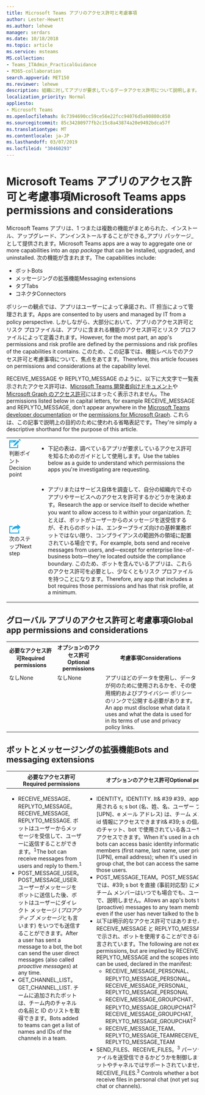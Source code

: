 ```yaml
---
title: Microsoft Teams アプリのアクセス許可と考慮事項
author: Lester-Hewett
ms.author: lehewe
manager: serdars
ms.date: 10/18/2018
ms.topic: article
ms.service: msteams
MS.collection:
- Teams_ITAdmin_PracticalGuidance
- M365-collaboration
search.appverid: MET150
ms.reviewer: lehewe
description: 組織に対してアプリが要求しているデータアクセス許可について説明します。
localization_priority: Normal
appliesto:
- Microsoft Teams
ms.openlocfilehash: 8c7394690cc59ce56e22fcc94076d5a90800c850
ms.sourcegitcommit: 85c34280977fb2c15c8a43874a20e9492bdca57f
ms.translationtype: MT
ms.contentlocale: ja-JP
ms.lasthandoff: 03/07/2019
ms.locfileid: "30460293"
---
```

# <a name="microsoft-teams-apps-permissions-and-considerations"></a><span data-ttu-id="e23fd-103">Microsoft Teams アプリのアクセス許可と考慮事項</span><span class="sxs-lookup"><span data-stu-id="e23fd-103">Microsoft Teams apps permissions and considerations</span></span>

<span data-ttu-id="e23fd-104">Microsoft Teams アプリは、1 つまたは複数の機能がまとめられた、インストール、アップグレード、アンインストールすることができる_アプリ パッケージ_として提供されます。</span><span class="sxs-lookup"><span data-stu-id="e23fd-104">Microsoft Teams apps are a way to aggregate one or more capabilities into an _app package_ that can be installed, upgraded, and uninstalled.</span></span> <span data-ttu-id="e23fd-105">次の機能が含まれます。</span><span class="sxs-lookup"><span data-stu-id="e23fd-105">The capabilities include:</span></span>

-   <span data-ttu-id="e23fd-106">ボット</span><span class="sxs-lookup"><span data-stu-id="e23fd-106">Bots</span></span>
-   <span data-ttu-id="e23fd-107">メッセージングの拡張機能</span><span class="sxs-lookup"><span data-stu-id="e23fd-107">Messaging extensions</span></span>
-   <span data-ttu-id="e23fd-108">タブ</span><span class="sxs-lookup"><span data-stu-id="e23fd-108">Tabs</span></span>
-   <span data-ttu-id="e23fd-109">コネクタ</span><span class="sxs-lookup"><span data-stu-id="e23fd-109">Connectors</span></span>

<span data-ttu-id="e23fd-110">ポリシーの観点では、アプリはユーザーによって承諾され、IT 担当によって管理されます。</span><span class="sxs-lookup"><span data-stu-id="e23fd-110">Apps are consented to by users and managed by IT from a policy perspective.</span></span> <span data-ttu-id="e23fd-111">しかしながら、大部分において、アプリのアクセス許可とリスク プロファイルは、アプリに含まれる機能のアクセス許可とリスク プロファイルによって定義されます。</span><span class="sxs-lookup"><span data-stu-id="e23fd-111">However, for the most part, an app's permissions and risk profile are defined by the permissions and risk profiles of the capabilities it contains.</span></span> <span data-ttu-id="e23fd-112">このため、この記事では、機能レベルでのアクセス許可と考慮事項について、焦点をあてます。</span><span class="sxs-lookup"><span data-stu-id="e23fd-112">Therefore, this article focuses on permissions and considerations at the capability level.</span></span>

<span data-ttu-id="e23fd-113">RECEIVE_MESSAGE や REPLYTO_MESSAGE のように、以下に大文字で一覧表示されたアクセス許可は、[Microsoft Teams 開発者向けドキュメント](https://aka.ms/teamsdevdocs)や [Microsoft Graph のアクセス許可](https://developer.microsoft.com/graph/docs/concepts/permissions_reference)にはまったく表示されません。</span><span class="sxs-lookup"><span data-stu-id="e23fd-113">The permissions listed below in capital letters, for example RECEIVE_MESSAGE and REPLYTO_MESSAGE, don't appear anywhere in the [Microsoft Teams developer documentation](https://aka.ms/teamsdevdocs) or the [permissions for Microsoft Graph](https://developer.microsoft.com/graph/docs/concepts/permissions_reference).</span></span> <span data-ttu-id="e23fd-114">これらは、この記事で説明上の目的のために使われる省略表記です。</span><span class="sxs-lookup"><span data-stu-id="e23fd-114">They're simply a descriptive shorthand for the purpose of this article.</span></span>


|    |     |
|-----------|------------|
| ![](media/audio_conferencing_image7.png) <br/><span data-ttu-id="e23fd-115">判断ポイント</span><span class="sxs-lookup"><span data-stu-id="e23fd-115">Decision point</span></span>|<ul><li><span data-ttu-id="e23fd-116">下記の表は、調べているアプリが要求しているアクセス許可を知るためのガイドとして使用します。</span><span class="sxs-lookup"><span data-stu-id="e23fd-116">Use the tables below as a guide to understand which permissions the apps you're investigating are requesting.</span></span></li></ul> |
| ![](media/audio_conferencing_image9.png)<br/><span data-ttu-id="e23fd-117">次のステップ</span><span class="sxs-lookup"><span data-stu-id="e23fd-117">Next step</span></span>|<ul><li><span data-ttu-id="e23fd-118">アプリまたはサービス自体を調査して、自分の組織内でそのアプリやサービスへのアクセスを許可するかどうかを決めます。</span><span class="sxs-lookup"><span data-stu-id="e23fd-118">Research the app or service itself to decide whether you want to allow access to it within your organization.</span></span> <span data-ttu-id="e23fd-119">たとえば、ボットがユーザーからのメッセージを送受信するが、それらのボットは、エンタープライズ向けの基幹業務ボットではない限り、コンプライアンスの範囲外の領域に配置されている場合です。</span><span class="sxs-lookup"><span data-stu-id="e23fd-119">For example, bots send and receive messages from users, and—except for enterprise line-of-business bots—they're located outside the compliance boundary.</span></span> <span data-ttu-id="e23fd-120">このため、ボットを含んでいるアプリは、これらのアクセス許可を必要とし、少なくともリスク プロファイルを持つことになります。</span><span class="sxs-lookup"><span data-stu-id="e23fd-120">Therefore, any app that includes a bot requires those permissions and has that risk profile, at a minimum.</span></span> </li></ul>|

## <a name="global-app-permissions-and-considerations"></a><span data-ttu-id="e23fd-121">グローバル アプリのアクセス許可と考慮事項</span><span class="sxs-lookup"><span data-stu-id="e23fd-121">Global app permissions and considerations</span></span>

<table>
  <tr>
    <th width="25%"><span data-ttu-id="e23fd-122">必要なアクセス許可</span><span class="sxs-lookup"><span data-stu-id="e23fd-122">Required permissions</span></span></th>
    <th width="25%"><span data-ttu-id="e23fd-123">オプションのアクセス許可</span><span class="sxs-lookup"><span data-stu-id="e23fd-123">Optional permissions</span></span></th>
    <th width="50%"><span data-ttu-id="e23fd-124">考慮事項</span><span class="sxs-lookup"><span data-stu-id="e23fd-124">Considerations</span></span></th>
  </tr>
  <tr>
    <td valign="top"><span data-ttu-id="e23fd-125">なし</span><span class="sxs-lookup"><span data-stu-id="e23fd-125">None</span></span></td>
    <td valign="top"><span data-ttu-id="e23fd-126">なし</span><span class="sxs-lookup"><span data-stu-id="e23fd-126">None</span></span></td>
    <td valign="top"><span data-ttu-id="e23fd-127">アプリはどのデータを使用し、データが何のために使用されるかを、その使用規約およびプライバシー ポリシーのリンクで公開する必要があります。</span><span class="sxs-lookup"><span data-stu-id="e23fd-127">An app must disclose what data it uses and what the data is used for in its terms of use and privacy policy links.</span></span></td>
  </tr>
</table>

## <a name="bots-and-messaging-extensions"></a><span data-ttu-id="e23fd-128">ボットとメッセージングの拡張機能</span><span class="sxs-lookup"><span data-stu-id="e23fd-128">Bots and messaging extensions</span></span>

<table>
 <thead>
  <tr>
    <th width="0.5%"></th>
    <th width="24.5%"><span data-ttu-id="e23fd-129">必要なアクセス許可</span><span class="sxs-lookup"><span data-stu-id="e23fd-129">Required permissions</span></span></th>
    <th width="25%"><span data-ttu-id="e23fd-130">オプションのアクセス許可</span><span class="sxs-lookup"><span data-stu-id="e23fd-130">Optional permissions</span></span></th>
    <th width="50%"><span data-ttu-id="e23fd-131">考慮事項</span><span class="sxs-lookup"><span data-stu-id="e23fd-131">Considerations</span></span></th>
  </tr>
</thead>
<tbody>
   <tr>
    <td valign="top" colspan="2"><ul><li>   <span data-ttu-id="e23fd-132">RECEIVE_MESSAGE、REPLYTO_MESSAGE。</span><span class="sxs-lookup"><span data-stu-id="e23fd-132">RECEIVE_MESSAGE, REPLYTO_MESSAGE.</span></span> <span data-ttu-id="e23fd-133">ボットはユーザーからメッセージを受信して、ユーザーに返信することができます。<sup>1</sup></span><span class="sxs-lookup"><span data-stu-id="e23fd-133">The bot can receive messages from users and reply to them.<sup>1</sup></span></span></li><li><span data-ttu-id="e23fd-134">POST_MESSAGE_USER。</span><span class="sxs-lookup"><span data-stu-id="e23fd-134">POST_MESSAGE_USER.</span></span> <span data-ttu-id="e23fd-135">ユーザーがメッセージをボットに送信した後、ボットはユーザーにダイレクト メッセージ (<em>プロアクティブ メッセージ</em>とも言います) をいつでも送信することができます。</span><span class="sxs-lookup"><span data-stu-id="e23fd-135">After a user has sent a message to a bot, the bot can send the user direct messages (also called <em>proactive messages</em>) at any time.</span></span></li><li><span data-ttu-id="e23fd-136">GET_CHANNEL_LIST。</span><span class="sxs-lookup"><span data-stu-id="e23fd-136">GET_CHANNEL_LIST.</span></span> <span data-ttu-id="e23fd-137">チームに追加されたボットは、チーム内のチャネルの名前と ID のリストを取得できます。</span><span class="sxs-lookup"><span data-stu-id="e23fd-137">Bots added to teams can get a list of names and IDs of the channels in a team.</span></span></li></ul></td>
    <td valign="top"><ul><li><span data-ttu-id="e23fd-138">IDENTITY。</span><span class="sxs-lookup"><span data-stu-id="e23fd-138">IDENTITY.</span></span> <span data-ttu-id="e23fd-139">It& #39 #39、app&、チャネルで使用される s; s bot (名、姓、名、ユーザー プリンシパル名 [UPN]、e メール アドレス) は、チーム メンバーの基本的な id 情報にアクセスできますit& #39; s の個人またはグループのチャット、bot で使用されている各ユーザーが同じ情報にアクセスできます。</span><span class="sxs-lookup"><span data-stu-id="e23fd-139">When it&#39;s used in a channel, the app&#39;s bots can access basic identity information of team members (first name, last name, user principal name [UPN], email address); when it&#39;s used in a personal or group chat, the bot can access the same information for those users.</span></span></li><li> <span data-ttu-id="e23fd-140">POST_MESSAGE_TEAM。</span><span class="sxs-lookup"><span data-stu-id="e23fd-140">POST_MESSAGE_TEAM.</span></span> <span data-ttu-id="e23fd-141">App& では、#39; s bot を直接 (事前対応型) にメッセージを送信、チーム メンバーはいつでも場合でも、ユーザーが前に bot まで、説明しません。</span><span class="sxs-lookup"><span data-stu-id="e23fd-141">Allows an app&#39;s bots to send direct (proactive) messages to any team member at any time, even if the user has never talked to the bot before.</span></span></li><li><span data-ttu-id="e23fd-142">以下は明示的なアクセス許可ではありませんが、RECEIVE_MESSAGE と REPLYTO_MESSAGE によって暗黙で示され、ボットを使用することができる範囲が明示的に宣言されています。</span><span class="sxs-lookup"><span data-stu-id="e23fd-142">The following are not explicit permissions, but are implied by RECEIVE_MESSAGE and REPLYTO_MESSAGE and the scopes into which the bots can be used, declared in the manifest:</span></span> <ul><li><span data-ttu-id="e23fd-143">RECEIVE_MESSAGE_PERSONAL、REPLYTO_MESSAGE_PERSONAL。</span><span class="sxs-lookup"><span data-stu-id="e23fd-143">RECEIVE_MESSAGE_PERSONAL, REPLYTO_MESSAGE_PERSONAL</span></span></li><li><span data-ttu-id="e23fd-144">RECEIVE_MESSAGE_GROUPCHAT、 REPLYTO_MESSAGE_GROUPCHAT<sup>2</sup> </span><span class="sxs-lookup"><span data-stu-id="e23fd-144">RECEIVE_MESSAGE_GROUPCHAT, REPLYTO_MESSAGE_GROUPCHAT<sup>2</sup> </span></span></li><li><span data-ttu-id="e23fd-145">RECEIVE_MESSAGE_TEAM、REPLYTO_MESSAGE_TEAM</span><span class="sxs-lookup"><span data-stu-id="e23fd-145">RECEIVE_MESSAGE_TEAM, REPLYTO_MESSAGE_TEAM</span></span></li></ul><li><span data-ttu-id="e23fd-146">SEND_FILES、RECEIVE_FILES。<sup>3</sup> パーソナル チャットでファイルを送受信できるかどうかを制御します (グループ チャットやチャネルではサポートされていません)。</span><span class="sxs-lookup"><span data-stu-id="e23fd-146">SEND_FILES, RECEIVE_FILES.<sup>3</sup> Controls whether a bot can send and receive files in personal chat (not yet supported for group chat or channels).</span></span></li></ul></td>
    <td valign="top"><ul><li><span data-ttu-id="e23fd-147">Bot がどの they& #39 の範囲内にチームへのアクセスを必要があるだけ ve されて追加されたか、それらをインストールしているユーザーにします。</span><span class="sxs-lookup"><span data-stu-id="e23fd-147">Bots only have access to teams to which they&#39;ve been added or to users who have installed them.</span></span></li><li><span data-ttu-id="e23fd-148">Bot だけどの they& #39 でメッセージを受信します。 re に明示的に記載されているユーザーが</span><span class="sxs-lookup"><span data-stu-id="e23fd-148">Bots only receive messages in which they&#39;re explicitly mentioned by users.</span></span> <span data-ttu-id="e23fd-149">このデータは、企業ネットワークから出ることになります。</span><span class="sxs-lookup"><span data-stu-id="e23fd-149">This data leaves the corporate network.</span></span></li><li>    <span data-ttu-id="e23fd-150">Bot はどの they& #39 での会話にのみ返信できます; re に記載されています。</span><span class="sxs-lookup"><span data-stu-id="e23fd-150">Bots can only reply to conversations in which they&#39;re mentioned.</span></span></li><li><span data-ttu-id="e23fd-151">後、ボットは、その user& #39 を保存する場合は、ユーザーが、bot の conversed が; s の ID、メッセージを送信できるユーザー直接任意の時点。</span><span class="sxs-lookup"><span data-stu-id="e23fd-151">After a user has conversed with a bot, if the bot stores that user&#39;s ID, it can send that user direct messages at any time.</span></span> </li><li><span data-ttu-id="e23fd-152">ボットのメッセージにフィッシングのリンクやマルウェアのサイトを含めるようにすることは理論的には可能ですが、ボットはユーザーやテナント管理者によって、またはマイクロソフトによってグローバルにブロックすることができます。</span><span class="sxs-lookup"><span data-stu-id="e23fd-152">It is theoretically possible for bot messages to contain links to phishing or malware sites, but bots can be blocked by the user, the tenant admin, or globally by Microsoft.</span></span> </li><li><span data-ttu-id="e23fd-153">ボットは、アプリが追加済みのチーム メンバーや、パーソナル チャットやグループ チャットの個別のユーザーについて、基本的な識別情報を取得 (および保存) することができます。</span><span class="sxs-lookup"><span data-stu-id="e23fd-153">A bot can retrieve (and might store) very basic identity information for the team members the app has been added to, or for individual users in personal or group chats.</span></span> <span data-ttu-id="e23fd-154">これらのユーザーについてより詳細な情報を取得するには、ボットがユーザーに対して Azure Active Directory (Azure AD) にサインインするよう要求する必要があります。</span><span class="sxs-lookup"><span data-stu-id="e23fd-154">To get further information about these users, the bot must require them to sign in to Azure Active Directory (Azure AD).</span></span> </li><li><span data-ttu-id="e23fd-155">ボットはチーム内のチャネルのリストを取得 (および保存) することができます。このデータは、企業ネットワークから出ることになります。</span><span class="sxs-lookup"><span data-stu-id="e23fd-155">Bots can retrieve (and might store) the list of channels in a team; this data leaves the corporate network.</span></span> </li><li><span data-ttu-id="e23fd-156">ファイルがボットに送信されると、ファイルは企業ネットワークから出ることになります。</span><span class="sxs-lookup"><span data-stu-id="e23fd-156">When a file is sent to a bot, the file leaves the corporate network.</span></span> <span data-ttu-id="e23fd-157">ファイルの送受信では、ファイルごとにユーザーの承認が必要です。</span><span class="sxs-lookup"><span data-stu-id="e23fd-157">Sending and receiving files requires user approval for each file.</span></span> </li><li><span data-ttu-id="e23fd-158">ボット don& #39 は、既定で、ユーザーの代わりに動作する機能が、bot がサインインするにはユーザーに問い合わせることができます。ユーザーがサインインするとすぐに bot が追加作業を実行できます、アクセス トークンがあります。</span><span class="sxs-lookup"><span data-stu-id="e23fd-158">By default, bots don&#39;t have the ability to act on behalf of the user, but bots can ask users to sign in; as soon as the user signs in, the bot will have an access token with which it can do additional things.</span></span> <span data-ttu-id="e23fd-159">追加の操作が具体的に何であるかは、ボットによって、およびユーザーがどこでサインインしたかによって異なります。ボットは <a href="https://apps.dev.microsoft.com/">https://apps.dev.microsoft.com/</a> で登録済みの Azure AD アプリで、独自のアクセス許可のセットを持っています。</span><span class="sxs-lookup"><span data-stu-id="e23fd-159">Exactly what those additional things are depends on the bot and where the user signs in: a bot is an Azure AD app registered at <a href="https://apps.dev.microsoft.com/">https://apps.dev.microsoft.com/</a> and can have its own set of permissions.</span></span></li><li><span data-ttu-id="e23fd-160">ボットには、ユーザーが追加されたとき、およびチームから削除されたときに、必ず通知が入ります。</span><span class="sxs-lookup"><span data-stu-id="e23fd-160">Bots are informed whenever users are added to or deleted from a team.</span></span></li><li><span data-ttu-id="e23fd-161">ボット don& #39; t を参照してください users& #39 です。IP アドレスやその他の参照元の情報です。</span><span class="sxs-lookup"><span data-stu-id="e23fd-161">Bots don&#39;t see users&#39; IP addresses or other referrer information.</span></span> <span data-ttu-id="e23fd-162">すべての情報はマイクロソフトから提供されます。</span><span class="sxs-lookup"><span data-stu-id="e23fd-162">All information comes from Microsoft.</span></span> <span data-ttu-id="e23fd-163">(1 つの例外: bot は、独自のサインイン処理を実装している場合は、サインインの UI を参照してください users& #39 です。IP アドレスや参照元情報を使用します。)</span><span class="sxs-lookup"><span data-stu-id="e23fd-163">(There is one exception: if a bot implements its own sign-in experience, the sign-in UI will see users&#39; IP addresses and referrer information.)</span></span></li><li><span data-ttu-id="e23fd-164">メッセージングの拡張機能は、その一方で、操作を行いますを参照してください users& #39 です。IP アドレス、参照元の情報。</span><span class="sxs-lookup"><span data-stu-id="e23fd-164">Messaging extensions, on the other hand, do see users&#39; IP addresses and referrer information.</span></span></li><li><span data-ttu-id="e23fd-165">アプリのガイドライン (および AppSource のレビュー プロセス) では、パーソナル チャットのメッセージを正当な目的で (POST_MESSAGE_TEAM のアクセス許可を介して) ユーザーに投稿することについての裁量権が要求されます。</span><span class="sxs-lookup"><span data-stu-id="e23fd-165">App guidelines (and our AppSource review process) require discretion in posting personal chat messages to users (via the POST_MESSAGE_TEAM permission) for valid purposes.</span></span> <span data-ttu-id="e23fd-166">迷惑行為が発生した場合、ユーザーがボットをブロックしたり、テナント管理者がアプリをブロックしたり、必要な場合はマイクロソフトがボットを一元的にブロックしたりすることができます。</span><span class="sxs-lookup"><span data-stu-id="e23fd-166">In the event of abuse, users can block the bot, tenant admins can block the app, and Microsoft can block bots centrally if necessary.</span></span></li></ul></td>
</tr>
</tbody>
<tfoot>
<tr><td align="right"><span data-ttu-id="e23fd-167"><sup>1</sup></span><span class="sxs-lookup"><span data-stu-id="e23fd-167"><sup>1</sup></span></span></td><td colspan="3"><span data-ttu-id="e23fd-168">一部のボットは、メッセージの送信のみを行います (POST_MESSAGE_USER)。</span><span class="sxs-lookup"><span data-stu-id="e23fd-168">Some bots only send messages (POST_MESSAGE_USER).</span></span> <span data-ttu-id="e23fd-169">They& #39; re と呼ばれる&quot;通知のみ&quot;ボット、ですが、用語 doesn& #39; t は、どのような bot を許可または許可しないを参照してください、ボット doesn& #39 の範囲内を意味する t が会話の経験を公開します。</span><span class="sxs-lookup"><span data-stu-id="e23fd-169">They&#39;re called &quot;notification-only&quot; bots, but the term doesn&#39;t refer to what a bot is allowed or not allowed to do, it means that the bot doesn&#39;t want to expose a conversational experience.</span></span> <span data-ttu-id="e23fd-170">チームでは、このフィールドを使用して、通常は有効になります; する UI の機能を無効にします。ボット isn& #39 t がどのような it& #39 で制限されている; s の会話の経験を公開しているボットに比較を行うに許可します。</span><span class="sxs-lookup"><span data-stu-id="e23fd-170">Teams uses this field to disable functionality in the UI that would ordinarily be enabled; the bot isn&#39;t restricted in what it&#39;s allowed to do compared to bots that do expose a conversational experience.</span></span></td></tr>
<tr><td align="right"><span data-ttu-id="e23fd-171"><sup>2</sup></span><span class="sxs-lookup"><span data-stu-id="e23fd-171"><sup>2</sup></span></span></td><td colspan="3"><span data-ttu-id="e23fd-172">現在、開発者プレビューです。</span><span class="sxs-lookup"><span data-stu-id="e23fd-172">Currently in Developer Preview.</span></span></td></tr>
<tr><td align="right"><span data-ttu-id="e23fd-173"><sup>3</sup></span><span class="sxs-lookup"><span data-stu-id="e23fd-173"><sup>3</sup></span></span></td><td colspan="3"><span data-ttu-id="e23fd-174">によって管理される、<code>supportsFiles</code>アプリケーションの manifest.json ファイル内の bot オブジェクトにブール型のプロパティです。</span><span class="sxs-lookup"><span data-stu-id="e23fd-174">Governed by the <code>supportsFiles</code> Boolean property on the bot object in the manifest.json file for the app.</span></span></td>
</tr>
</tfoot>
</table>

> [!Note]
> <ul><li><span data-ttu-id="e23fd-175">独自記号には、bot が含まれる場合は、1 秒-別-同意経験初めてのユーザーに署名します。</span><span class="sxs-lookup"><span data-stu-id="e23fd-175">If a bot has its own sign-in, there's a second—different—consent experience the first time the user signs in.</span></span></li><li><span data-ttu-id="e23fd-176">現在、(bot、タブ、コネクタ、またはメッセージングの拡張機能) は、チーム アプリケーション内の機能のいずれかに関連付けられた Azure AD のアクセス許可は、チームのアクセス許可の一覧をここから完全に独立しました。</span><span class="sxs-lookup"><span data-stu-id="e23fd-176">Currently, the Azure AD permissions associated with any of the capabilities inside a Teams app (bot, tab, connector, or messaging extension) are completely separate from the Teams permissions listed here.</span></span></li></ul>


## <a name="tabs"></a><span data-ttu-id="e23fd-177">タブ</span><span class="sxs-lookup"><span data-stu-id="e23fd-177">Tabs</span></span>

<span data-ttu-id="e23fd-178">タブは、チーム内で実行される web サイトです。</span><span class="sxs-lookup"><span data-stu-id="e23fd-178">A tab is a website running inside Teams.</span></span>

<table>
  <tr>
    <th width="25%"><span data-ttu-id="e23fd-179">必要なアクセス許可</span><span class="sxs-lookup"><span data-stu-id="e23fd-179">Required permissions</span></span></th>
    <th width="25%"><span data-ttu-id="e23fd-180">オプションのアクセス許可</span><span class="sxs-lookup"><span data-stu-id="e23fd-180">Optional permissions</span></span></th>
    <th width="50%"><span data-ttu-id="e23fd-181">考慮事項</span><span class="sxs-lookup"><span data-stu-id="e23fd-181">Considerations</span></span></th>
  </tr>
  <tr>
    <td valign="top"><span data-ttu-id="e23fd-182">SEND_AND_RECEIVE_WEB_DATA</span><span class="sxs-lookup"><span data-stu-id="e23fd-182">SEND_AND_RECEIVE_WEB_DATA</span></span></td>
    <td valign="top"><span data-ttu-id="e23fd-183">[なし] (現在)。</span><span class="sxs-lookup"><span data-stu-id="e23fd-183">None (currently).</span></span></td>
    <td valign="top"><ul><li><span data-ttu-id="e23fd-184">タブのリスク プロファイルは、[ブラウザー] タブで実行されている同じ web サイトとほぼ同じです。</span><span class="sxs-lookup"><span data-stu-id="e23fd-184">The risk profile for a tab is almost identical to that same website running in a browser tab.</span></span> </li><li><span data-ttu-id="e23fd-185">タブは、どの it& #39 の範囲内でコンテキストを取得するも 365 のグループが置かれている (チームの場合)、Office の ID、現在のユーザーのサインイン名と現在のユーザーの UPN を含めて、Azure AD オブジェクトを実行 ID、テナント ID、およびユーザーの現在のロケールです。</span><span class="sxs-lookup"><span data-stu-id="e23fd-185">A tab also gets the context in which it&#39;s running, including the sign-in name and UPN of the current user, the Azure AD Object ID for the current user, the ID of the Office 365 Group in which it resides (if it's a team), the tenant ID, and the current locale of the user.</span></span> <span data-ttu-id="e23fd-186">ただし、user& の #39; s 情報タブには、これらの Id にマップする必要が Azure AD にサインインするユーザーを確認します。</span><span class="sxs-lookup"><span data-stu-id="e23fd-186">However, to map these IDs to a user&#39;s information, the tab would have to make the user sign in to Azure AD.</span></span></li></ul></td>
  </tr>
  </table>

## <a name="connectors"></a><span data-ttu-id="e23fd-187">コネクタ</span><span class="sxs-lookup"><span data-stu-id="e23fd-187">Connectors</span></span>

<span data-ttu-id="e23fd-188">コネクタは、外部システム内のイベントの発生時にチャネルにメッセージを投稿します。</span><span class="sxs-lookup"><span data-stu-id="e23fd-188">A connector posts messages to a channel when events in an external system occur.</span></span>

  <table>
  <tr>
    <th width="25%"><span data-ttu-id="e23fd-189">必要なアクセス許可</span><span class="sxs-lookup"><span data-stu-id="e23fd-189">Required permissions</span></span></th>
    <th width="25%"><span data-ttu-id="e23fd-190">オプションのアクセス許可</span><span class="sxs-lookup"><span data-stu-id="e23fd-190">Optional permissions</span></span></th>
    <th width="50%"><span data-ttu-id="e23fd-191">考慮事項</span><span class="sxs-lookup"><span data-stu-id="e23fd-191">Considerations</span></span></th>
  </tr>
  <tr>
    <td valign="top"><span data-ttu-id="e23fd-192">POST_MESSAGE_CHANNEL</span><span class="sxs-lookup"><span data-stu-id="e23fd-192">POST_MESSAGE_CHANNEL</span></span></td>
    <td valign="top"><span data-ttu-id="e23fd-193">REPLYTO_CONNECTOR_MESSAGE。</span><span class="sxs-lookup"><span data-stu-id="e23fd-193">REPLYTO_CONNECTOR_MESSAGE.</span></span> <span data-ttu-id="e23fd-194">特定のコネクタは、GitHub の問題への応答を追加することや、Trello カードに日付を追加するなどの対象となるメッセージへの返信、コネクタを投稿するユーザーを許可する、<em>実践的なメッセージ</em>をサポートします。</span><span class="sxs-lookup"><span data-stu-id="e23fd-194">Certain connectors support <em>actionable messages</em>, which allow users to post targeted replies to the connector message, for example by adding a response to a GitHub issue or adding a date to a Trello card.</span></span></td>
    <td valign="top"><ul><li><span data-ttu-id="e23fd-195">システム コネクタ doesn& #39 のメッセージを投稿する; t を知って it& #39 への投稿やユーザー メッセージを受信: 受信者に関する情報が公開されません。</span><span class="sxs-lookup"><span data-stu-id="e23fd-195">The system that posts connector messages doesn&#39;t know who it&#39;s posting to or who receives the messages: no information about the recipient is disclosed.</span></span> <span data-ttu-id="e23fd-196">(マイクロソフトでは、実際の受信者では、テナントされません。マイクロソフトはチャネルへの実際のポスト。</span><span class="sxs-lookup"><span data-stu-id="e23fd-196">(Microsoft is the actual recipient, not the tenant; Microsoft does the actual post to the channel.)</span></span></li><li><span data-ttu-id="e23fd-197">データなしのままに企業ネットワークのチャネルにコネクタのメッセージが転記されるときです。</span><span class="sxs-lookup"><span data-stu-id="e23fd-197">No data leaves the corporate network when connector messages are posted to a channel.</span></span></li><li><span data-ttu-id="e23fd-198">Don& #39 の実践的なメッセージ (REPLYTO_CONNECTOR_MESSAGE のアクセス許可) をサポートするコネクタ; t,「IP アドレスと参照元情報です。この情報がマイクロソフトに送信され、コネクタ ポータルで、マイクロソフトに登録されていた HTTP エンドポイントにルーティングされます。</span><span class="sxs-lookup"><span data-stu-id="e23fd-198">Connectors that support actionable messages (REPLYTO_CONNECTOR_MESSAGE permission) also don&#39;t see IP address and referrer information; this information is sent to Microsoft and then routed to HTTP endpoints that were previously registered with Microsoft in the Connectors portal.</span></span></li><li><span data-ttu-id="e23fd-199">チャネルのコネクタが構成されているたびに、そのコネクタのインスタンスの一意な URL が作成されます。</span><span class="sxs-lookup"><span data-stu-id="e23fd-199">Each time a connector is configured for a channel, a unique URL for that connector instance is created.</span></span> <span data-ttu-id="e23fd-200">そのコネクタのインスタンスが削除された場合、URL が使用されなくことができます。</span><span class="sxs-lookup"><span data-stu-id="e23fd-200">If that connector instance is deleted, the URL can no longer be used.</span></span></li><li><span data-ttu-id="e23fd-201">コネクタ メッセージ can& #39; t の添付ファイルが含まれています。</span><span class="sxs-lookup"><span data-stu-id="e23fd-201">Connector messages can&#39;t contain file attachments.</span></span></li><li><span data-ttu-id="e23fd-202">コネクタのインスタンスの URL は、シークレットと機密情報として扱う必要が: すべてのユーザーに URL を投稿できることなどの電子メール アドレスです。</span><span class="sxs-lookup"><span data-stu-id="e23fd-202">The connector instance URL should be treated as secret/confidential: anyone who has that URL can post to it, like an email address.</span></span> <span data-ttu-id="e23fd-203">したがって、there& #39; s スパムやフィッシング詐欺やマルウェアのサイトへのリンクのいくつかのリスクです。</span><span class="sxs-lookup"><span data-stu-id="e23fd-203">Therefore, there&#39;s some risk of spam or links to phishing or malware sites.</span></span> <span data-ttu-id="e23fd-204">発生する場合、チームの所有者は、コネクタのインスタンスを削除できます。</span><span class="sxs-lookup"><span data-stu-id="e23fd-204">If that were to happen, team owners can delete the connector instance.</span></span></li><li><span data-ttu-id="e23fd-205">コネクタ メッセージを無効にして、スパム/フィッシング/マルウェアのリンクを送信を開始するが送信するサービス、テナント管理者がコネクタの新しいインスタンス作成されないようにするし、Microsoft が集中的にブロックします。</span><span class="sxs-lookup"><span data-stu-id="e23fd-205">If the service that sends connector messages were to become compromised and start sending spam/phishing/malware links, a tenant administrator can prevent new connector instances from being created and Microsoft can block them centrally.</span></span></li></ul></td>
  </tr>
</table>

> [!Note]
> <span data-ttu-id="e23fd-206">現在では、実践的なメッセージ (REPLYTO_CONNECTOR_MESSAGE のアクセス許可) をサポートするコネクタを確認することはできません。</span><span class="sxs-lookup"><span data-stu-id="e23fd-206">It's not currently possible to know which connectors support actionable messages (REPLYTO_CONNECTOR_MESSAGE permission).</span></span>


## <a name="outgoing-webhooks"></a><span data-ttu-id="e23fd-207">発信 webhooks</span><span class="sxs-lookup"><span data-stu-id="e23fd-207">Outgoing webhooks</span></span>

<span data-ttu-id="e23fd-208">_発信 webhooks_は、テナントの sideloading が有効になっている場合、その場でチーム メンバーやチームの所有者によって作成されます。</span><span class="sxs-lookup"><span data-stu-id="e23fd-208">_Outgoing webhooks_ are created on the fly by team owners or team members if sideloading is enabled for a tenant.</span></span> <span data-ttu-id="e23fd-209">チームのアプリケーションでの機能ではありません。この情報では、完全を期すのために含まれています。</span><span class="sxs-lookup"><span data-stu-id="e23fd-209">They aren't capabilities of Teams apps; this information is included for completeness.</span></span>

<table>
  <tr>
    <th width="25%"><span data-ttu-id="e23fd-210">必要なアクセス許可</span><span class="sxs-lookup"><span data-stu-id="e23fd-210">Required permissions</span></span></th>
    <th width="25%"><span data-ttu-id="e23fd-211">オプションのアクセス許可</span><span class="sxs-lookup"><span data-stu-id="e23fd-211">Optional permissions</span></span></th>
    <th width="50%"><span data-ttu-id="e23fd-212">考慮事項</span><span class="sxs-lookup"><span data-stu-id="e23fd-212">Considerations</span></span></th>
  </tr>
    <tr>
    <td valign="top"><span data-ttu-id="e23fd-213">RECEIVE_MESSAGE、REPLYTO_MESSAGE。</span><span class="sxs-lookup"><span data-stu-id="e23fd-213">RECEIVE_MESSAGE, REPLYTO_MESSAGE.</span></span> <span data-ttu-id="e23fd-214">ユーザーからメッセージを受信し、それらに返信できます。</span><span class="sxs-lookup"><span data-stu-id="e23fd-214">Can receive messages from users and reply to them.</span></span></td>
    <td valign="top"><span data-ttu-id="e23fd-215">なし</span><span class="sxs-lookup"><span data-stu-id="e23fd-215">None</span></span></td>
    <td valign="top"><ul><li><span data-ttu-id="e23fd-216">送信 webhooks は bot に似ていますより少ない特権を持っています。</span><span class="sxs-lookup"><span data-stu-id="e23fd-216">Outgoing webhooks are similar to bots but have fewer privileges.</span></span> <span data-ttu-id="e23fd-217">する必要があります明示的に説明、ボットと同じようにします。</span><span class="sxs-lookup"><span data-stu-id="e23fd-217">They must be explicitly mentioned, just like bots.</span></span></li><li><span data-ttu-id="e23fd-218">送信、webhook を登録すると、<em>シークレット</em>が生成されます。 送信者の悪意のある攻撃者ではなくマイクロソフトのチームがあることを確認するのには送信 webhook を作成することができます。</span><span class="sxs-lookup"><span data-stu-id="e23fd-218">When an outgoing webhook is registered, a <em>secret</em> is generated, which allows the outgoing webhook to verify that the sender is Microsoft Teams as opposed to a malicious attacker.</span></span> <span data-ttu-id="e23fd-219">このシークレットは、シークレットを維持する必要があります。アクセス権を持つ任意のユーザーは、マイクロソフトのチームを偽装できます。</span><span class="sxs-lookup"><span data-stu-id="e23fd-219">This secret should remain a secret; anyone who has access to it can impersonate Microsoft Teams.</span></span> <span data-ttu-id="e23fd-220">機密情報が危険にさらされた場合、送信 webhook を削除し、再作成、新しいシークレットが生成されます。</span><span class="sxs-lookup"><span data-stu-id="e23fd-220">If the secret is compromised, the outgoing webhook can be deleted and re-created, and a new secret will be generated.</span></span></li><li><span data-ttu-id="e23fd-221">It& #39; その doesn& #39、発信 webhook を作成することが可能; t は、機密情報の検証、しまうことをお勧めします。</span><span class="sxs-lookup"><span data-stu-id="e23fd-221">Although it&#39;s possible to create an outgoing webhook that doesn&#39;t validate the secret, we recommend against it.</span></span></li><li><span data-ttu-id="e23fd-222">T では受信および送信 webhooks can& #39 の範囲内のメッセージへの返信以外はほとんど:、can& #39; t が積極的にメッセージを送信する can& #39; t を送信または、ファイルを受信、can& #39; t 他の操作を受信および返信する bot を除くことはメッセージです。</span><span class="sxs-lookup"><span data-stu-id="e23fd-222">Other than receiving and replying to messages, outgoing webhooks can&#39;t do much: they can&#39;t proactively send messages, they can&#39;t send or receive files, they can&#39;t do anything else that bots can do except receive and reply to messages.</span></span></li></ul></td>
  </tr>
</table>
